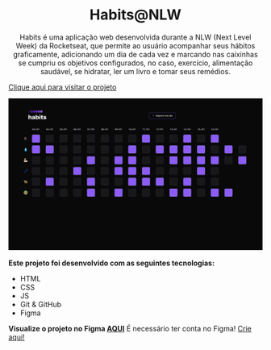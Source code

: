 <h1 align="center">Habits@NLW</h1>

<p align="center">Habits é uma aplicação web desenvolvida durante a NLW (Next Level Week) da Rocketseat, que permite ao usuário acompanhar seus hábitos graficamente, adicionando um dia de cada vez e marcando nas caixinhas se cumpriu os objetivos configurados, no caso, exercício, alimentação saudável, se hidratar, ler um livro e tomar seus remédios.</p>

[Clique aqui para visitar o projeto](https://milaholanda.github.io/NLWHabits)

<img alt="preview" src="./github/Home.svg">

<b>Este projeto foi desenvolvido com as seguintes tecnologias:</b>
- HTML
- CSS
- JS
- Git & GitHub
- Figma

<b>Visualize o projeto no Figma [AQUI](https://www.figma.com/file/6nzcJC7f02XZ4LkprkR3O7/Habits-(e)-(Community)?node-id=75%3A567&t=b0MJ9RCTJn0qlr78-0)</b> É necessário ter conta no Figma! [Crie aqui!](https://www.figma.com)